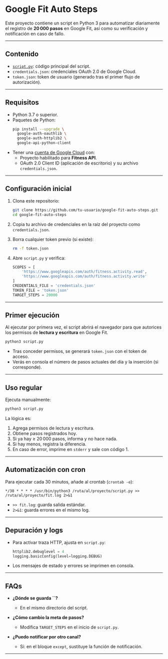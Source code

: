 # Google Fit Auto Steps

Este proyecto contiene un script en Python 3 para automatizar diariamente el registro de **20 000 pasos** en Google Fit, así como su verificación y notificación en caso de fallo.

---

## Contenido

- [`script.py`](script.py): código principal del script.
- `credentials.json`: credenciales OAuth 2.0 de Google Cloud.
- `token.json`: token de usuario (generado tras el primer flujo de autorización).

---

## Requisitos

- Python 3.7 o superior.
- Paquetes de Python:
  ```bash
  pip install --upgrade \
    google-auth-oauthlib \
    google-auth-httplib2 \
    google-api-python-client
  ```
- Tener una [cuenta de Google Cloud](https://console.developers.google.com/) con:
  - Proyecto habilitado para **Fitness API**.
  - OAuth 2.0 Client ID (aplicación de escritorio) y su archivo `credentials.json`.

---

## Configuración inicial

1. Clona este repositorio:

   ```bash
   git clone https://github.com/tu-usuario/google-fit-auto-steps.git
   cd google-fit-auto-steps
   ```

2. Copia tu archivo de credenciales en la raíz del proyecto como `credentials.json`.

3. Borra cualquier token previo (si existe):

   ```bash
   rm -f token.json
   ```

4. Abre `script.py` y verifica:

   ```python
   SCOPES = [
       'https://www.googleapis.com/auth/fitness.activity.read',
       'https://www.googleapis.com/auth/fitness.activity.write'
   ]
   CREDENTIALS_FILE = 'credentials.json'
   TOKEN_FILE = 'token.json'
   TARGET_STEPS = 20000
   ```

---

## Primer ejecución

Al ejecutar por primera vez, el script abrirá el navegador para que autorices los permisos de **lectura y escritura** en Google Fit.

```bash
python3 script.py
```

- Tras conceder permisos, se generará `token.json` con el token de acceso.
- Verás en consola el número de pasos actuales del día y la inserción (si corresponde).

---

## Uso regular

Ejecuta manualmente:

```bash
python3 script.py
```

La lógica es:

1. Agrega permisos de lectura y escritura.
2. Obtiene pasos registrados hoy.
3. Si ya hay ≥ 20 000 pasos, informa y no hace nada.
4. Si hay menos, registra la diferencia.
5. En caso de error, imprime en `stderr` y sale con código 1.

---

## Automatización con cron

Para ejecutar cada 30 minutos, añade al crontab (`crontab -e`):

```cron
*/30 * * * * /usr/bin/python3 /ruta/al/proyecto/script.py >> /ruta/al/proyecto/fit.log 2>&1
```

- `>> fit.log`: guarda salida estándar.
- `2>&1`: guarda errores en el mismo log.

---

## Depuración y logs

- Para activar traza HTTP, ajusta en `script.py`:
  ```python
  httplib2.debuglevel = 4
  logging.basicConfig(level=logging.DEBUG)
  ```
- Los mensajes de estado y errores se imprimen en consola.

---

## FAQs

- **¿Dónde se guarda **``**?**

  - En el mismo directorio del script.

- **¿Cómo cambio la meta de pasos?**

  - Modifica `TARGET_STEPS` en el inicio de `script.py`.

- **¿Puedo notificar por otro canal?**

  - Sí: en el bloque `except`, sustituye la función de notificación.

---

